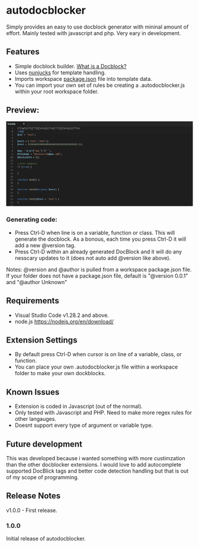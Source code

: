 # autodocblocker

Simply provides an easy to use docblock generator with mininal amount of effort. Mainly tested with javascript and php. Very eary in development.

## Features

- Simple docblock builder. [What is a Docblock?](https://en.wikipedia.org/wiki/Docblock)
- Uses [nunjucks](https://mozilla.github.io/nunjucks/) for template handling.
- Imports workspace [package.json](https://code.visualstudio.com/docs/extensionAPI/extension-manifest) file into template data.
- You can import your own set of rules be creating a .autodocblocker.js within your root workspace folder.

## Preview:
![Preview}](https://raw.githubusercontent.com/maddog986/autodocblocker/master/preview.gif)

### Generating code:
- Press Ctrl-D when line is on a variable, function or class. This will generate the docblock. As a bonous, each time you press Ctrl-D it will add a new @version tag.
- Press Ctrl-D within an already generated DocBlock and it will do any nesscary updates to it (does not auto add @version like above).

Notes:
@version and @author is pulled from a workspace package.json file. If your folder does not have a package.json file, default is "@version 0.0.1" and "@author Unknown"

## Requirements

- Visual Studio Code v1.28.2 and above.
- node.js https://nodejs.org/en/download/

## Extension Settings

- By default press Ctrl-D when cursor is on line of a variable, class, or function.
- You can place your own .autodocblocker.js file within a workspace folder to make your own dockblocks.

## Known Issues

- Extension is coded in Javascript (out of the normal).
- Only tested with Javascript and PHP. Need to make more regex rules for other langauges.
- Doesnt support every type of argument or variable type.

## Future development

This was developed because i wanted something with more custimzation than the other docblocker extensions.
I would love to add autocomplete supported DocBlick tags and better code detection handling but that is out of my scope of programming.

## Release Notes

v1.0.0 - First release.

### 1.0.0

Initial release of autodocblocker.